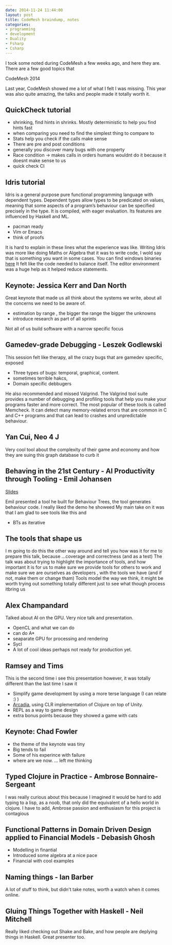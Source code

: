 ```yaml
---
date: 2014-11-24 11:44:00
layout: post
title: CodeMesh braindump, notes
categories:
- programming 
- development
- Duality
- Fsharp
- Csharp
---
```


I took some noted during CodeMesh a few weeks ago, and here they are. There are a few good topics that 

CodeMesh 2014

Last year, CodeMesh showed me a lot of what I felt I was missing. This year was also quite amazing, the talks and people made it totally worth it.


## QuickCheck tutorial

* shrinking, find hints in shrinks. Mostly deterministic to help you find  hints fast
* when comparing you need to find the simplest thing to compare to
* Stats help you check if the calls make sense
* There are pre and post conditions 
* generally you discover many bugs with one property
* Race condition -> makes calls in orders humans wouldnt do it because it doesnt make sense to us
* quick check CI

## Idris tutorial

Idris is a general purpose pure functional programming language with dependent types. Dependent types allow types to be predicated on values, meaning that some aspects of a program’s behaviour can be specified precisely in the type. It is compiled, with eager evaluation. Its features are influenced by Haskell and ML.

* pacman ready
* Vim or Emacs
* think of proofs

It is hard to explain in these lines what the experience was like. Writing Idris was more like doing Maths or Algebra that it was to write code, I wold say that is something you want in some cases.
You can find windows binaries [here]()
It felt like the code needed to balance itself. The editor environment was a huge help as it helped reduce statements.

## Keynote: Jessica Kerr and Dan North

Great keynote that made us all think about the systems we write, about all the concerns we need to be aware of.
* estimation by range , the bigger the range the bigger the unknowns
* introduce research as part of all sprints


Not all of us build software with a narrow specific focus

## Gamedev-grade Debugging - Leszek Godlewski

This session felt like therapy, all the crazy bugs that are gamedev specific, exposed
*  Three types of bugs: temporal, graphical, content.
* sometimes terrible hakcs,
* Domain specific debbugers


He also recommended and missed Valgrind. The Valgrind tool suite provides a number of debugging and profiling tools that help you make your programs faster and more correct. The most popular of these tools is called Memcheck. It can detect many memory-related errors that are common in C and C++ programs and that can lead to crashes and unpredictable behaviour.

## Yan Cui, Neo 4 J

Very cool tool about the complexity of their game and economy and how they are suing this graph database to curb it


## Behaving in the 21st Century - AI Productivity through Tooling - Emil Johansen

[Slides](http://www.codemesh.io/static/upload/media/1415724623396237behavinginthe21stcentury.pdf)

Emil presented a tool he built for Behaviour Trees, the tool generates behaviour code. I really liked the demo he showeed
My main take on it was that I am glad to see tools like this and 
* BTs as iterative


## The tools that shape us

I m going to do this the other way around and tell you how was it for me to prepare this talk, because ...coverage and correctness (and as a test)
The talk was about trying to highlight the importance of tools, and how important it is for us to make sure we provide tools for others to work and make sure we are ourselves as developers , with the tools we have (and if not, make them or change tham)
Tools model the way we think, it might be worth trying out something totally different just to see what though process itbring us

## Alex Champandard

Talked about AI on the GPU. Very nice talk and presentation.
* OpenCL and what we can do
* can do A*
* seaparate GPU for processing and rendering
* Sycl 
* A lot of cool ideas perhaps not ready for production yet.


## Ramsey and Tims

This is the second time i see this presentation however, it was totally different than the last time I saw it
* Simplify game development by using a more terse language (I can relate :) )
* [Arcadia](https://github.com/arcadia-unity/Arcadia), using CLR implementation of Clojure on top of Unity.
* REPL as a way to game design
* extra bonus points because they showed a game with cats


## Keynote: Chad Fowler

* the theme of the keynote was tiny
* Big tends to fail
* Some of his experince with failure
* where are we now.
...
left me thinking 

 ## Typed Clojure in Practice - Ambrose Bonnaire-Sergeant

I was really curious about this because I imagined it would be hard to add typing to a lisp, as a noob, that only did the equivalent of a hello world in clojure.
I have to add, Ambrose passion and enthusiasm for this project is contagious 

## Functional Patterns in Domain Driven Design applied to Financial Models - Debasish Ghosh
 
* Modelling in finantial
* Introduced some algebra at a nice pace
* Financial with cool examples

## Naming things - Ian Barber

A lot of stuff to think, but didn't take notes, worth a watch when it comes online.

## Gluing Things Together with Haskell - Neil Mitchell

Really liked checking out Shake and Bake, and how people are deplying things in Haskell. Great presenter too.

